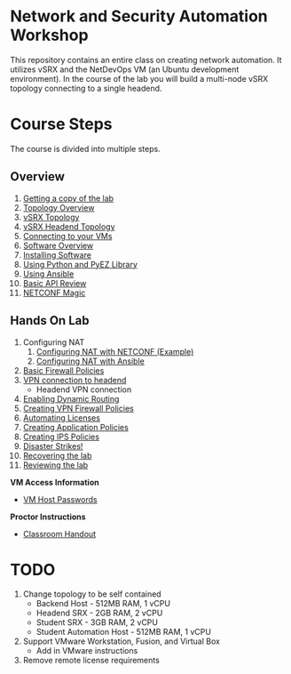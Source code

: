 Network and Security Automation Workshop
========================================

This repository contains an entire class on creating network automation. It utilizes vSRX and the NetDevOps VM (an Ubuntu development environment). In the course of the lab you will build a multi-node vSRX topology connecting to a single headend.

# Course Steps

The course is divided into multiple steps.

## Overview
1.  [Getting a copy of the lab](https://github.com/JNPRAutomate/JNPRAutomateDemo-Class/blob/master/docs/installinglab.md)
2.	[Topology Overview](https://github.com/JNPRAutomate/JNPRAutomateDemo-Class/blob/master/docs/topologyoverview.md)
3.	[vSRX Topology](https://github.com/JNPRAutomate/JNPRAutomateDemo-Class/blob/master/docs/vsrxconfiguration.md)
4.	[vSRX Headend Topology](https://github.com/JNPRAutomate/JNPRAutomateDemo-Class/blob/master/docs/vsrxheconfiguration.md)
5.  [Connecting to your VMs](https://github.com/JNPRAutomate/JNPRAutomateDemo-Class/blob/master/docs/vmconnectivity.md)
6.	[Software Overview](https://github.com/JNPRAutomate/JNPRAutomateDemo-Class/blob/master/docs/softwareoverview.md)
7.	[Installing Software](https://github.com/JNPRAutomate/JNPRAutomateDemo-Class/blob/master/docs/installingsoftware.md)
8.	[Using Python and PyEZ Library](https://github.com/JNPRAutomate/JNPRAutomateDemo-Class/blob/master/docs/usingpyezlibrary.md)
9.	[Using Ansible](https://github.com/JNPRAutomate/JNPRAutomateDemo-Class/blob/master/docs/usingansible.md)
10.	[Basic API Review](https://github.com/JNPRAutomate/JNPRAutomateDemo-Class/blob/master/docs/basicapireview.md)
11.	[NETCONF Magic](https://github.com/JNPRAutomate/JNPRAutomateDemo-Class/blob/master/docs/netconfmagic.md)

##	Hands On Lab
1.	Configuring NAT
	1.	[Configuring NAT with NETCONF (Example)](https://github.com/JNPRAutomate/JNPRAutomateDemo-Class/blob/master/docs/configuringnat.md)
	2.	[Configuring NAT with Ansible](https://github.com/JNPRAutomate/JNPRAutomateDemo-Class/blob/master/docs/configuringnatwansible.md)
2.	[Basic Firewall Policies](https://github.com/JNPRAutomate/JNPRAutosmateDemo-Class/blob/master/docs/basicfwpolicies.md)
3.	[VPN connection to headend](https://github.com/JNPRAutomate/JNPRAutomateDemo-Class/blob/master/docs/vpnconnectiontoheadend.md)
	- Headend VPN connection
4.	[Enabling Dynamic Routing](https://github.com/JNPRAutomate/JNPRAutomateDemo-Class/blob/master/docs/enablingdynamicrouting.md)
5.	[Creating VPN Firewall Policies](https://github.com/JNPRAutomate/JNPRAutomateDemo-Class/blob/master/docs/creatingfwpolicies.md)
6.	[Automating Licenses](https://github.com/JNPRAutomate/JNPRAutomateDemo-Class/blob/master/docs/automatinglicense.md)
7.	[Creating Application Policies](https://github.com/JNPRAutomate/JNPRAutomateDemo-Class/blob/master/docs/creatingapppolicies.md)
8.	[Creating IPS Policies](https://github.com/JNPRAutomate/JNPRAutomateDemo-Class/blob/master/docs/creatingipspolicies.md)
9.	[Disaster Strikes!](https://github.com/JNPRAutomate/JNPRAutomateDemo-Class/blob/master/docs/disasterstrikes.md)
10.	[Recovering the lab](https://github.com/JNPRAutomate/JNPRAutomateDemo-Class/blob/master/docs/recoveringthelab.md)
11.	[Reviewing the lab](https://github.com/JNPRAutomate/JNPRAutomateDemo-Class/blob/master/docs/reviewingthelab.md)

**VM Access Information**

-	[VM Host Passwords](https://github.com/JNPRAutomate/JNPRAutomateDemo-Class/blob/master/docs/vmpasswords.md)

**Proctor Instructions**

- 	[Classroom Handout](https://github.com/JNPRAutomate/JNPRAutomateDemo-Class/tree/master/handouts)


TODO
====

1. Change topology to be self contained
	-	Backend Host - 512MB RAM, 1 vCPU
	-   Headend SRX - 2GB RAM, 2 vCPU
	-	Student SRX - 3GB RAM, 2 vCPU
	-   Student Automation Host - 512MB RAM, 1 vCPU
2.  Support VMware Workstation, Fusion, and Virtual Box
	- Add in VMware instructions
3.	Remove remote license requirements
